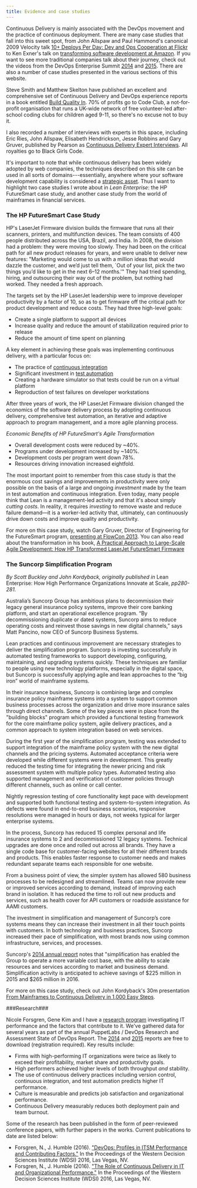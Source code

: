 ```yaml
---
title: Evidence and case studies
---
```


Continuous Delivery is mainly associated with the DevOps movement and
the practice of continuous deployment. There are many case studies
that fall into this sweet spot, from John Allspaw and Paul Hammond's
canonical 2009 Velocity talk [10+ Deploys Per Day: Dev and Ops
Cooperation at Flickr](https://www.youtube.com/watch?v=LdOe18KhtT4) to Ken Exner's talk on [transforming
software development at Amazon](https://www.youtube.com/watch?v=YCrhemssYuI). If you want to see more
traditional companies talk about their journey, check out the videos
from the DevOps Enterprise Summit [2014](https://www.youtube.com/user/DOES2014) and [2015](https://www.youtube.com/channel/UCkyYEVVmT9vQ4yPBR4ciFUA/feed).
There are also a number of case studies presented in the various sections of
this website.

Steve Smith and Matthew Skelton have published an excellent and comprehensive set of Continuous
Delivery and DevOps experience reports in a book entitled [Build
Quality In](https://leanpub.com/buildqualityin). 70% of profits go to Code Club, a not-for-profit
organisation that runs a UK-wide network of free volunteer-led
after-school coding clubs for children aged 9-11, so there's no excuse
not to buy it.

I also recorded a number of interviews with experts in this space,
including Eric Ries, John Allspaw, Elisabeth Hendrickson, Jesse
Robbins and Gary Gruver,
published by Pearson as [Continuous Delivery Expert
Interviews](http://bit.ly/jez-cd-interviews). All royalties go to Black Girls Code.

It's important to note that while continuous delivery has been widely
adopted by web companies, the techniques described on this site can be used in all sorts of
domains---essentially, anywhere where your software development
capability is considered a [strategic
asset](http://continuousdelivery.com/2011/01/strategic-vs-utility-services/). Thus I want to highlight two case studies I wrote about in
_Lean Enterprise_: the HP FutureSmart case study, and another case
study from the world of mainframes in financial services.

### The HP FutureSmart Case Study ###

HP's LaserJet Firmware division builds the firmware that runs all their scanners, printers, and multifunction devices. The team consists of 400 people distributed across the USA, Brazil, and India. In 2008, the division had a problem: they were moving too slowly. They had been on the critical path for all new product releases for years, and were unable to deliver new features: "Marketing would come to us with a million ideas that would dazzle the customer, and we’d just tell them, `Out of your list, pick the two things you’d like to get in the next 6–12 months.'" They had tried spending, hiring, and outsourcing their way out of the problem, but nothing had worked. They needed a fresh approach.

The targets set by the HP LaserJet leadership were to improve developer productivity by a factor of 10, so as to get firmware off the critical path for product development and reduce costs. They had three high-level goals:

* Create a single platform to support all devices 
* Increase quality and reduce the amount of stabilization required prior to release
* Reduce the amount of time spent on planning

A key element in achieving these goals was implementing continuous
delivery, with a particular focus on:

* The practice of [continuous integration](/foundations/configuration-management/)
* Significant investment in [test automation](/foundations/test-automation/)
* Creating a hardware simulator so that tests could be run on a virtual platform
* Reproduction of test failures on developer workstations

After three years of work, the HP LaserJet Firmware division changed the economics of the software delivery process by adopting continuous delivery, comprehensive test automation, an iterative and adaptive approach to program management, and a more agile planning process.

_Economic Benefits of HP FutureSmart's Agile Transformation_

* Overall development costs were reduced by ~40%.
* Programs under development increased by ~140%.
* Development costs per program went down 78%.
* Resources driving innovation increased eightfold.

The most important point to remember from this case study is that the enormous cost savings and improvements in productivity were only possible on the basis of a large and ongoing _investment_ made by the team in test automation and continuous integration. Even today, many people think that Lean is a management-led activity and that it's about simply _cutting costs_. In reality, it requires _investing_ to remove waste and reduce failure demand—it is a worker-led activity that, ultimately, can continuously drive down costs and improve quality and productivity.

For more on this case study, watch Gary Gruver, Director of
Engineering for the FutureSmart program,
[presenting at FlowCon 2013](https://www.youtube.com/watch?v=Trqjj3d3lhQ). You
can also read about the transformation in his book, [A Practical Approach to Large-Scale Agile Development: How HP Transformed LaserJet FutureSmart Firmware](http://www.amazon.com/dp/0321821726?tag=contindelive-20)


### The Suncorp Simplification Program ###

_By Scott Buckley and John Kordyback, originally published in_ Lean
Enterprise: How High Performance Organizations Innovate at Scale,
_pp280-281._

Australia’s Suncorp Group has ambitious plans to decommission their legacy general insurance policy systems, improve their core banking platform, and start an operational excellence program. “By decommissioning duplicate or dated systems, Suncorp aims to reduce operating costs and reinvest those savings in new digital channels,” says Matt Pancino, now CEO of Suncorp Business Systems.

Lean practices and continuous improvement are necessary strategies to deliver the simplification program. Suncorp is investing successfully in automated testing frameworks to support developing, configuring, maintaining, and upgrading systems quickly. These techniques are familiar to people using new technology platforms, especially in the digital space, but Suncorp is successfully applying agile and lean approaches to the “big iron” world of mainframe systems.

In their insurance business, Suncorp is combining large and complex insurance policy mainframe systems into a system to support common business processes across the organization and drive more insurance sales through direct channels. Some of the key pieces were in place from the "building blocks" program which provided a functional testing framework for the core mainframe policy system, agile delivery practices, and a common approach to system integration based on web services.

During the first year of the simplification program, testing was extended to support integration of the mainframe policy system with the new digital channels and the pricing systems. Automated acceptance criteria were developed while different systems were in development. This greatly reduced the testing time for integrating the newer pricing and risk assessment system with multiple policy types. Automated testing also supported management and verification of customer policies through different channels, such as online or call center.

Nightly regression testing of core functionality kept pace with development and supported both functional testing and system-to-system integration. As defects were found in end-to-end business scenarios, responsive resolutions were managed in hours or days, not weeks typical for larger enterprise systems.

In the process, Suncorp has reduced 15 complex personal and life insurance systems to 2 and decommissioned 12 legacy systems. Technical upgrades are done once and rolled out across all brands. They have a single code base for customer-facing websites for all their different brands and products. This enables faster response to customer needs and makes redundant separate teams each responsible for one website. 

From a business point of view, the simpler system has allowed 580 business processes to be redesigned and streamlined. Teams can now provide new or improved services according to demand, instead of improving each brand in isolation. It has reduced the time to roll out new products and services, such as health cover for API customers or roadside assistance for AAMI customers.

The investment in simplification and management of Suncorp’s core systems means they can increase their investment in all their touch points with customers. In both technology and business practices, Suncorp increased their pace of simplification, with most brands now using common infrastructure, services, and processes. 

Suncorp's [2014 annual report](http://bit.ly/1v73OC3) notes that "simplification has enabled the Group to operate a more variable cost base, with the ability to scale resources and services according to market and business demand. Simplification activity is anticipated to achieve savings of $225 million in 2015 and $265 million in 2016.

For more on this case study, check out John Kordyback's 30m
presentation [From Mainframes to Continuous Delivery in 1,000 Easy Steps](https://www.youtube.com/watch?v=eMS97X5ZTGc).

###Research###

Nicole Forsgren, Gene Kim and I have a [research program](http://devops-research.com/) investigating
IT performance and the factors that contribute to it. We've gathered
data for several years as part of the annual PuppetLabs / DevOps
Research and Assessment State of DevOps Report. The
[2014](http://bit.ly/2015-devops-report) and
[2015](http://bit.ly/2015-devops-report) reports are free to download
(registration required). Key results include:

* Firms with high-performing IT organizations were twice as likely to
exceed their profitability, market share and productivity goals.
* High performers achieved higher levels of both throughput _and_ stability.
* The use of continuous delivery practices including version control,
  continuous integration, and test automation predicts higher IT
  performance.
* Culture is measurable and predicts job satisfaction and
organizational performance.
* Continuous Delivery measurably reduces both deployment pain and
team burnout.

Some of the research has been published in the form of peer-reviewed
conference papers, with further papers in the works. Current
publications to date are listed below:

* Forsgren, N., J. Humble (2016). ["DevOps: Profiles in ITSM Performance and Contributing Factors."](http://ssrn.com/abstract=2681906) In the Proceedings of the Western Decision Sciences Institute (WDSI) 2016, Las Vegas, NV.
* Forsgren, N., J. Humble (2016). ["The Role of Continuous Delivery in IT and Organizational Performance."](http://ssrn.com/abstract=2681909) In the Proceedings of the Western Decision Sciences Institute (WDSI) 2016, Las Vegas, NV.


